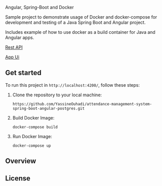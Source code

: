 Angular, Spring-Boot and Docker

Sample project to demonstrate usage of Docker and docker-compose for development and testing of a Java Spring Boot and Angular project.

Includes example of how to use docker as a build container for Java and Angular apps.

[Rest API](https://github.com/YassineOuhadi/attendance-rest-api/tree/master)

[App Ui](https://github.com/JobeeeAID/Student-s-attendance-management-system-IoT)

## Get started

To run this project in `http://localhost:4200/`, follow these steps:

1. Clone the repository to your local machine:

   `https://github.com/YassineOuhadi/attendance-management-system-spring-boot-angular-postgres.git`
   
2. Build Docker Image:

   `docker-compose build`
   
2. Run Docker Image:

   `docker-compose up`

## Overview

## License
